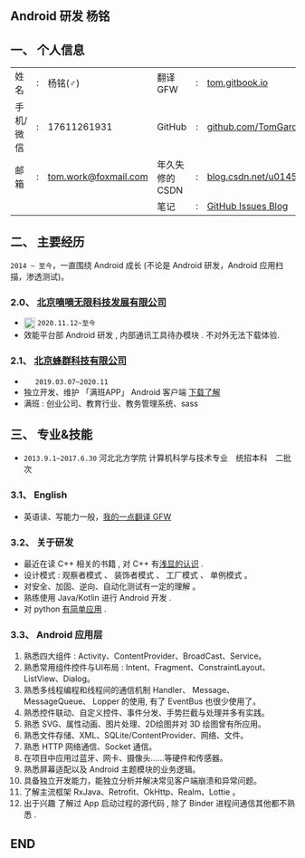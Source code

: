 ## Android 研发 杨铭

## 一、 个人信息

<table >
    <tr>
        <td>姓名</td><td>:</td><td>杨铭(♂)</td>
        <td>翻译 GFW</td><td>:</td><td><a href="https://tom.gitbook.io">tom.gitbook.io</a></td>
    </tr>
    <tr>
        <td>手机/微信</td><td>:</td><td>17611261931</td>
        <td>GitHub</td><td>:</td><td><a href="https://github.com/TomGarden/Tetris/releases">github.com/TomGarden</a></td>
    </tr>
    <tr>
        <td>邮箱</td><td>:</td><td><a href="mailto:tom.work@foxmail.com">tom.work@foxmail.com</a></td>
        <td>年久失修的CSDN</td><td>:</td><td><a href="https://blog.csdn.net/u014587769">blog.csdn.net/u014587769</a></td>
    </tr>
    <tr>
        <td></td><td></td><td></td>
        <td>笔记</td><td>:</td><td><a href="https://github.com/TomGarden/tom-notes/issues">GitHub Issues Blog</a></td>
    </tr>
</table>

## 二、 主要经历

`2014 ~ 至今`，一直围绕 Android 成长 (不论是 Android 研发，Android 应用扫描，渗透测试)。

### 2.0、 [北京嘀嘀无限科技发展有限公司](https://www.didiglobal.com/) 
- <img src="SRC/images/didi_logo.jpeg" width = "20" height = "20" style="vertical-align:text-top" /> `2020.11.12~至今`
- 效能平台部 Android 研发 , 内部通讯工具待办模块 . 不对外无法下载体验. 

### 2.1、 [北京蜂群科技有限公司](https://manbanapp.com/)
- <img src="SRC/images/manban_fengqunkeji_logo.png" width = "16" height = "16" style="vertical-align:text-top" /> `2019.03.07~2020.11` 
- 独立开发、维护 「满班APP」 Android 客户端
    [下载了解](https://manbanapp.cn/)
- 满班 : 创业公司、教育行业、教务管理系统、sass


## 三、 专业&技能

- `2013.9.1~2017.6.30` 河北北方学院 计算机科学与技术专业　统招本科　二批次 

### 3.1、 English
- 英语读、写能力一般，[我的一点翻译 GFW](https://tom.gitbook.io)

### 3.2、 关于研发
- 最近在读 C++ 相关的书籍 , 对 C++ 有[浅显的认识](https://github.com/TomGarden/nameless_carpool) . 
- 设计模式 : 观察者模式 、 装饰者模式 、 工厂模式 、 单例模式 。 
- 对安全、加固、逆向、自动化测试有一定的理解 。
- 熟练使用 Java/Kotlin 进行 Android 开发 .
- 对 python [有简单应用](https://github.com/TomGarden/tom-notes/blob/master/.github/github_actions/git_action_practice.py) .

### 3.3、 Android 应用层
1. 熟悉四大组件 : Activity、ContentProvider、BroadCast、Service。
2. 熟悉常用组件控件与UI布局 : Intent、Fragment、ConstraintLayout、ListView、Dialog。
3. 熟悉多线程编程和线程间的通信机制 Handler、 Message、 MessageQueue、 Lopper 的使用, 有了 EventBus 也很少使用了。
4. 熟悉控件联动、自定义控件、事件分发、手势拦截与处理并多有实践。
5. 熟悉 SVG、属性动画、图片处理、2D绘图并对 3D 绘图曾有所应用。
6. 熟悉文件存储、XML、SQLite/ContentProvider、网络、文件。
7. 熟悉 HTTP 网络通信、Socket 通信。
8. 在项目中应用过蓝牙、网卡、摄像头……等硬件和传感器。
9. 熟悉屏幕适配以及 Android 主题模块的业务逻辑。
11. 具备独立开发能力，能独立分析并解决常见客户端崩溃和异常问题。
12. 了解主流框架 RxJava、Retrofit、OkHttp、Realm、Lottie 。
13. 出于兴趣 了解过 App 启动过程的源代码 , 除了 Binder 进程间通信其他都不熟悉 . 


## END